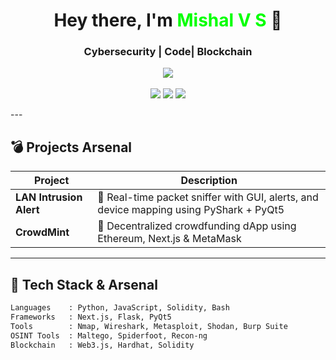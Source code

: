 <h1 align="center">Hey there, I'm <span style="color:#00FF00">Mishal V S</span> 👋</h1>
<h3 align="center">Cybersecurity | Code| Blockchain </h3>

<p align="center">
  <img src="https://skillicons.dev/icons?i=python,js,solidity,bash,linux,flask,nextjs,react,web3js" /><br><br>
  <img src="https://img.shields.io/badge/Ethereum-Dev-3c3c3d?style=for-the-badge&logo=ethereum&logoColor=white"/>
  <img src="https://img.shields.io/badge/Linux-Ninja-4ade80?style=for-the-badge&logo=linux&logoColor=black"/>
  <img src="https://img.shields.io/badge/Next.js-Engineer-black?style=for-the-badge&logo=next.js"/>
</p>
---

## 💣 Projects Arsenal

| Project | Description |
|--------|-------------|
| **LAN Intrusion Alert** | 🧠 Real-time packet sniffer with GUI, alerts, and device mapping using PyShark + PyQt5 |
| **CrowdMint** | 💸 Decentralized crowdfunding dApp using Ethereum, Next.js & MetaMask |

---

## 🧰 Tech Stack & Arsenal

```bash
Languages    : Python, JavaScript, Solidity, Bash
Frameworks   : Next.js, Flask, PyQt5
Tools        : Nmap, Wireshark, Metasploit, Shodan, Burp Suite
OSINT Tools  : Maltego, Spiderfoot, Recon-ng
Blockchain   : Web3.js, Hardhat, Solidity
